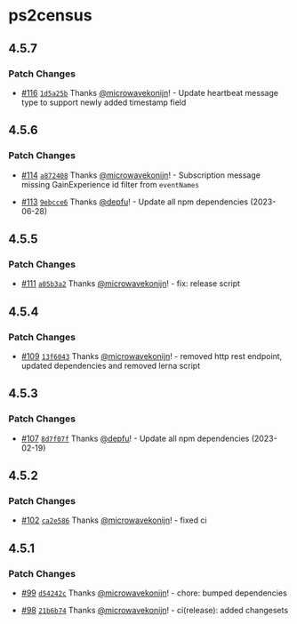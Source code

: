 # ps2census

## 4.5.7

### Patch Changes

- [#116](https://github.com/microwavekonijn/ps2census/pull/116) [`1d5a25b`](https://github.com/microwavekonijn/ps2census/commit/1d5a25ba1f3bd14871623017fa18b76c1502ecb9) Thanks [@microwavekonijn](https://github.com/microwavekonijn)! - Update heartbeat message type to support newly added timestamp field

## 4.5.6

### Patch Changes

- [#114](https://github.com/microwavekonijn/ps2census/pull/114) [`a872408`](https://github.com/microwavekonijn/ps2census/commit/a87240816220d9d3c6ce0ab64ea8ad22552e5fb2) Thanks [@microwavekonijn](https://github.com/microwavekonijn)! - Subscription message missing GainExperience id filter from `eventNames`

- [#113](https://github.com/microwavekonijn/ps2census/pull/113) [`9ebcce6`](https://github.com/microwavekonijn/ps2census/commit/9ebcce664d003b28621698ad058a3de781ba6289) Thanks [@depfu](https://github.com/apps/depfu)! - Update all npm dependencies (2023-06-28)

## 4.5.5

### Patch Changes

- [#111](https://github.com/microwavekonijn/ps2census/pull/111) [`a05b3a2`](https://github.com/microwavekonijn/ps2census/commit/a05b3a2d660368f11b0c141904498975a95ba7a0) Thanks [@microwavekonijn](https://github.com/microwavekonijn)! - fix: release script

## 4.5.4

### Patch Changes

- [#109](https://github.com/microwavekonijn/ps2census/pull/109) [`13f6043`](https://github.com/microwavekonijn/ps2census/commit/13f60434f525ca560590189d9add4d21c171110b) Thanks [@microwavekonijn](https://github.com/microwavekonijn)! - removed http rest endpoint, updated dependencies and removed lerna script

## 4.5.3

### Patch Changes

- [#107](https://github.com/microwavekonijn/ps2census/pull/107) [`8d7f07f`](https://github.com/microwavekonijn/ps2census/commit/8d7f07fcbe0659cadc525889094d69ea2b067742) Thanks [@depfu](https://github.com/apps/depfu)! - Update all npm dependencies (2023-02-19)

## 4.5.2

### Patch Changes

- [#102](https://github.com/microwavekonijn/ps2census/pull/102) [`ca2e586`](https://github.com/microwavekonijn/ps2census/commit/ca2e5866e6c690410f7b0710f05f1240dda794ec) Thanks [@microwavekonijn](https://github.com/microwavekonijn)! - fixed ci

## 4.5.1

### Patch Changes

- [#99](https://github.com/microwavekonijn/ps2census/pull/99) [`d54242c`](https://github.com/microwavekonijn/ps2census/commit/d54242ca0f4eea70ff4b4dd6b7e0796c89664e8f) Thanks [@microwavekonijn](https://github.com/microwavekonijn)! - chore: bumped dependencies

- [#98](https://github.com/microwavekonijn/ps2census/pull/98) [`21b6b74`](https://github.com/microwavekonijn/ps2census/commit/21b6b747b827d13c1017a70fcdb98545a61a2728) Thanks [@microwavekonijn](https://github.com/microwavekonijn)! - ci(release): added changesets
